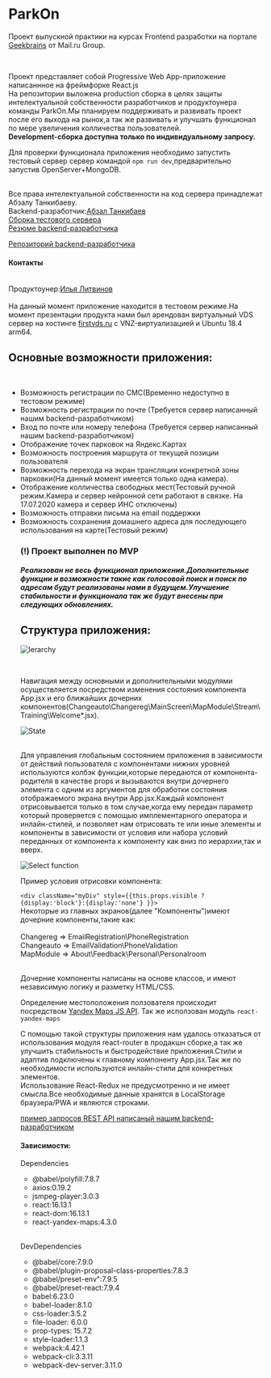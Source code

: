 <h1>ParkOn</h1>

<p>Проект выпускной практики на курсах Frontend разработки на портале <a href="https://geekbrains.ru">Geekbrains</a> от Mail.ru Group.</p>
<br>
<p>Проект представляет собой Progressive Web App-приложение написаннное на фреймфорке React.js
<br>
  На репозитории выложена production сборка в целях защиты интелектуальной собственности разработчиков и продуктоунера команды ParkOn.Мы планируем поддерживать и развивать проект после его выхода на рынок,а так же развивать и улучшать функционал по мере увеличения колличества пользователей.
<br><b>Development-сборка доступна только по индивидуальному запросу.</b>
  
  
 Для проверки функционала приложения необходимо запустить тестовый сервер сервер командой <code>npm run dev</code>,предварительно запустив OpenServer+MongoDB.
 
 <br>
 Все права интелектуальной собственности на код сервера принадлежат Абзалу Танкибаеву.
 <br>
 Backend-разработчик:<a href="mailto:AbzalT@list.ru">Абзал Танкибаев</a>
 <br>
 <a href="https://github.com/AbzalT/parkon">Сборка тестового сервера</a>
 <br>
 <a href="https://hh.kz/resume/46794fc2ff060945d60039ed1f34373668386f">Резюме backend-разработчика</a>
 
 <a href="https://github.com/AbzalT">Репозиторий backend-разработчика</a>
 
 
 
 <h4>Контакты</h4>
  <br>
  Продуктоунер:<a href="mailto:marfuny95@mail.ru">Илья Литвинов</a>
  <br>
  <br>
  На данный момент приложение находится в тестовом режиме.На момент презентации продукта нами был арендован виртуальный VDS сервер на хостинге <a href="https://firstvds.ru"> firstvds.ru</a> c VNZ-виртуализацией и Ubuntu 18.4 arm64. 
</p>
<h2>Основные возможности приложения:</h2>
<br>


<ul>
  <li>Возможность регистрации по СМС(Временно недоступно в тестовом режиме)</li>
  <li>Возможность регистрации по почте (Требуется сервер написанный нашим backend-разработчиком)</li>
  <li>Вход по почте или номеру телефона (Требуется сервер написанный нашим backend-разработчиком)</li>
  <li>Отображение точек парковок на Яндекс.Картах</li>
  <li>Возможность построения маршрута от текущей позиции пользователя</li>
  <li>Возможность перехода на экран трансляции конкретной зоны парковки(На данный момент имеется только одна камера).</li>
  <li>Отображение колличества свободных мест(Тестовый ручной режим.Камера и сервер нейронной сети работают в связке. На 17.07.2020 камера и сервер ИНС отключены)</li>
  <li>Возможность отправки письма на email поддержки</li>
  <li>Возможность сохранения домашнего адреса для последующего использования на карте(Тестовый режим)</li>
  
  
  <h3>(!) Проект выполнен по MVP</h3>
  <h5>Реализован не весь функционал приложения.Дополнительные функции и возможности такие как голосовой поиск и поиск по адресам будут реализованы нами в будущем.Улучшение стабильности и функционала так же будут внесены при следующих обновлениях.</h5>
  
  
  <h2>Структура приложения:</h2>
  
  
![Ierarchy](https://raw.githubusercontent.com/Dmitri2205/Portfolio/master/img/Ierarchy.png)


<br>
<p>Навигация между основными и дополнительными модулями осуществляется посредством изменения состояния компонента App.jsx и его ближайших дочерних компонентов(Changeauto\Changereg\MainScreen\MapModule\Stream\Training\Welcome*.jsx).


![State](https://raw.githubusercontent.com/Dmitri2205/Portfolio/master/img/AppState.png)


<br>
  Для управления глобальным состоянием приложения в зависимости от действий пользователя с компонентами нижних уровней используются колбэк функции,которые передаются от компонента-родителя в качестве props и вызываются внутри дочернего элемента с одним из аргументов для обработки состояния отображаемого экрана внутри App.jsx.Каждый компонент отрисовывается только в том случае,когда ему передан параметр который проверяется с помощью имплементарного оператора и инлайн-стилей, и позволяет нам отрисовать те или иные элементы и компоненты в зависимости от условия или набора условий переданных от компонента к компоненту как вниз по иерархии,так и вверх.
  
  
  ![Select function](https://raw.githubusercontent.com/Dmitri2205/Portfolio/master/img/App.jsx.png)


Пример условия отрисовки компонента:


<code><div className="myDiv" style={{this.props.visible ? {display:'block'}:{display:'none'} }}></div></code>
<br>
Некоторые из главных экранов(далее "Компоненты")имеют дочерние компоненты,такие как: 
<br>
<br>
Changereg => EmailRegistration\PhoneRegistration
<br>
Changeauto => EmailValidation\PhoneValidation
<br>
MapModule => About\Feedback\Personal\Personalroom
<br>
<br>


Дочерние компоненты написаны на основе классов, и имеют независимую логику и разметку HTML/CSS.

Определение местоположения ползователя происходит посредством <a href="https://tech.yandex.ru/maps/jsapi/">Yandex Maps JS API</a>.
Так же исползован модуль <code>react-yandex-maps</code>




С помощью такой структуры приложения нам удалось отказаться от использования модуля react-router в продакшн сборке,а так же улучшить стабильность и быстродействие приложения.Стили и адаптив подключены к главному компоненту App.jsx.Так же по необходимости используются инлайн-стили для конкретных элементов.
<br>
Использование React-Redux не предусмотренно и не имеет смысла.Все необходимые данные хранятся в LocalStorage браузера/PWA и являются строками.
</p>



<a href="https://github.com/Dmitri2205/Portfolio/raw/master/misc/ParkOn%20-%20REST%20API.xlsx" download >пример запросов REST API написаный нашим backend-разработчиком</a>
<br>

<h4>Зависимости:</h4>


<p>Dependencies</p>
<ul>
  <li>@babel/polyfill:7.8.7</li>
  <li>axios:0.19.2</li>
  <li>jsmpeg-player:3.0.3</li>
  <li>react:16.13.1</li>
  <li>react-dom:16.13.1</li>
  <li>react-yandex-maps:4.3.0</li>
</ul>

<br>
<p>DevDependencies</p>
<ul>
  <li>@babel/core:7.9.0</li>
  <li>@babel/plugin-proposal-class-properties:7.8.3</li>
  <li>@babel/preset-env":7.9.5</li>
  <li>@babel/preset-react:7.9.4</li>
  <li>babel:6.23.0</li>
  <li>babel-loader:8.1.0</li>
  <li>css-loader:3.5.2</li>
  <li>file-loader: 6.0.0</li>
  <li>prop-types: 15.7.2</li>
  <li>style-loader:1.1.3</li>
  <li>webpack:4.42.1</li>
  <li>webpack-cli:3.3.11</li>
  <li>webpack-dev-server:3.11.0</li>
</ul>





























